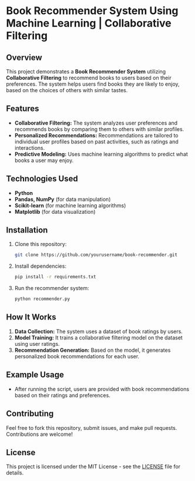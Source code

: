 
# Book Recommender System Using Machine Learning | Collaborative Filtering

## Overview
This project demonstrates a **Book Recommender System** utilizing **Collaborative Filtering** to recommend books to users based on their preferences. The system helps users find books they are likely to enjoy, based on the choices of others with similar tastes.

## Features
- **Collaborative Filtering:** The system analyzes user preferences and recommends books by comparing them to others with similar profiles.
- **Personalized Recommendations:** Recommendations are tailored to individual user profiles based on past activities, such as ratings and interactions.
- **Predictive Modeling:** Uses machine learning algorithms to predict what books a user may enjoy.

## Technologies Used
- **Python**
- **Pandas, NumPy** (for data manipulation)
- **Scikit-learn** (for machine learning algorithms)
- **Matplotlib** (for data visualization)

## Installation

1. Clone this repository:
   ```bash
   git clone https://github.com/yourusername/book-recommender.git
   ```

2. Install dependencies:
   ```bash
   pip install -r requirements.txt
   ```

3. Run the recommender system:
   ```bash
   python recommender.py
   ```

## How It Works
1. **Data Collection:** The system uses a dataset of book ratings by users.
2. **Model Training:** It trains a collaborative filtering model on the dataset using user ratings.
3. **Recommendation Generation:** Based on the model, it generates personalized book recommendations for each user.

## Example Usage
- After running the script, users are provided with book recommendations based on their ratings and preferences.

## Contributing
Feel free to fork this repository, submit issues, and make pull requests. Contributions are welcome!

## License
This project is licensed under the MIT License - see the [LICENSE](LICENSE) file for details.
